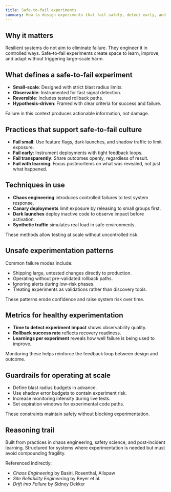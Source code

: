 ```yaml
---
title: Safe-to-fail experiments
summary: How to design experiments that fail safely, detect early, and build system resilience through controlled risk.
---
```


## Why it matters

Resilient systems do not aim to eliminate failure. They engineer it in controlled ways. Safe-to-fail experiments create space to learn, improve, and adapt without triggering large-scale harm.

## What defines a safe-to-fail experiment

- **Small-scale**: Designed with strict blast radius limits.
- **Observable**: Instrumented for fast signal detection.
- **Reversible**: Includes tested rollback paths.
- **Hypothesis-driven**: Framed with clear criteria for success and failure.

Failure in this context produces actionable information, not damage.

## Practices that support safe-to-fail culture

- **Fail small**: Use feature flags, dark launches, and shadow traffic to limit exposure.
- **Fail early**: Instrument deployments with tight feedback loops.
- **Fail transparently**: Share outcomes openly, regardless of result.
- **Fail with learning**: Focus postmortems on what was revealed, not just what happened.

## Techniques in use

- **Chaos engineering** introduces controlled failures to test system response.
- **Canary deployments** limit exposure by releasing to small groups first.
- **Dark launches** deploy inactive code to observe impact before activation.
- **Synthetic traffic** simulates real load in safe environments.

These methods allow testing at scale without uncontrolled risk.

## Unsafe experimentation patterns

Common failure modes include:

- Shipping large, untested changes directly to production.
- Operating without pre-validated rollback paths.
- Ignoring alerts during low-risk phases.
- Treating experiments as validations rather than discovery tools.

These patterns erode confidence and raise system risk over time.

## Metrics for healthy experimentation

- **Time to detect experiment impact** shows observability quality.
- **Rollback success rate** reflects recovery readiness.
- **Learnings per experiment** reveals how well failure is being used to improve.

Monitoring these helps reinforce the feedback loop between design and outcome.

## Guardrails for operating at scale

- Define blast radius budgets in advance.
- Use shadow error budgets to contain experiment risk.
- Increase monitoring intensity during live tests.
- Set expiration windows for experimental code paths.

These constraints maintain safety without blocking experimentation.

## Reasoning trail

Built from practices in chaos engineering, safety science, and post-incident learning. Structured for systems where experimentation is needed but must avoid compounding fragility.

Referenced indirectly:

- *Chaos Engineering* by Basiri, Rosenthal, Allspaw  
- *Site Reliability Engineering* by Beyer et al.  
- *Drift into Failure* by Sidney Dekker
